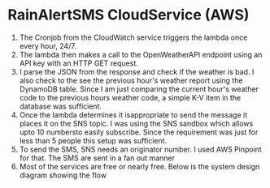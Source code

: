# RainAlertSMS CloudService (AWS)


1. The Cronjob from the CloudWatch service triggers the lambda once every hour, 24/7.
2. The lambda then makes a call to the OpenWeatherAPI endpoint using an API key with an HTTP GET request. 
3. I parse the JSON from the response and check if the weather is bad. I also check to the see the previous hour's weather report using the DynamoDB table. Since I am just comparing the current hour's weather code to the previous hours weather code, a simple K-V item in the database was sufficient. 
4. Once the lambda determines it isappropriate to send the message it places it on the SNS topic. I was using the SNS sandbox which allows upto 10 numbersto easily subscribe. Since the requirement was just for less than 5 people this setup was sufficient.
5. To send the SMS, SNS needs an originator number. I used AWS Pinpoint for that. The SMS are sent in a fan out manner
6. Most of the services are free or nearly free. Below is the system design diagram showing the flow
